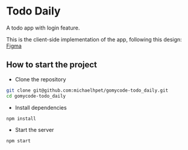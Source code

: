 # Todo Daily

A todo app with login feature.

This is the client-side implementation of the app, following this design: [Figma](<https://www.figma.com/file/mNGAtlZmspS2JHqxa34uIL/Todo-Daily-(Community)?node-id=0-1&t=QDSlntvqqDUyfvMo-0>)

## How to start the project

- Clone the repository

```bash
git clone git@github.com:michaelhpet/gomycode-todo_daily.git
cd gomycode-todo_daily
```

- Install dependencies

```bash
npm install
```

- Start the server

```bash
npm start
```
